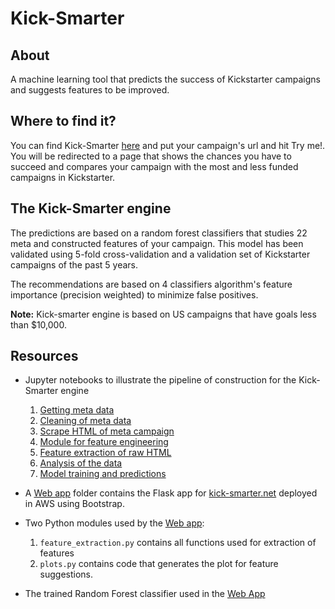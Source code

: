 # Kick-Smarter
## About
A machine learning tool that predicts the success of Kickstarter campaigns and suggests features to be improved. 

## Where to find it?
You can find Kick-Smarter [here](http://www.kick-smarter.net) and put your campaign's url and hit Try me!. 
You will be redirected to a page that shows the chances you have to succeed and compares your campaign with the most and less funded campaigns in Kickstarter. 

## The Kick-Smarter engine 

The predictions are based on a random forest classifiers that studies 22 meta and constructed features of your campaign. This model has been validated using 5-fold cross-validation and a validation set of Kickstarter campaigns of the past 5 years.

The recommendations are based on 4 classifiers algorithm's feature importance (precision weighted) to minimize false positives.

**Note:** Kick-smarter engine is based on US campaigns that have goals less than $10,000.


## Resources
- Jupyter notebooks to illustrate the pipeline of construction for the  Kick-Smarter engine
   1. [Getting meta data](https://github.com/natachaaltamirano/kick-smarter/blob/master/A_Metafeatures_using_avilable_data.ipynb)
   2. [Cleaning of meta data](https://github.com/natachaaltamirano/kick-smarter/blob/master/B_Further_cleaning.ipynb)
   3. [Scrape HTML of meta campaign](https://github.com/natachaaltamirano/kick-smarter/blob/master/C_Use_meta_data_to_scrape_web.ipynb)
   4. [Module for feature engineering](https://github.com/natachaaltamirano/kick-smarter/blob/master/D2_Saving_functions_as_pyfile_feature_extraction.ipynb)
   5. [Feature extraction of raw HTML](https://github.com/natachaaltamirano/kick-smarter/blob/master/D_Feature_engeneering_from_raw_HTML.ipynb)
   6. [Analysis of the data](https://github.com/natachaaltamirano/kick-smarter/blob/master/E_Feature_analysis.ipynb)
   7. [Model training and predictions](https://github.com/natachaaltamirano/kick-smarter/blob/master/F_Models.ipynb)
- A [Web app](https://github.com/natachaaltamirano/kick-smarter/tree/master/Flask_web_app) folder contains the Flask app for [kick-smarter.net](www.kick-smarter.net) deployed in AWS using Bootstrap.
- Two Python modules used by the [Web app](https://github.com/natachaaltamirano/kick-smarter/tree/master/Flask_web_app):
   1. `feature_extraction.py` contains all functions used for extraction of features
   2. `plots.py` contains code that generates the plot for feature suggestions. 

- The trained Random Forest classifier used in the [Web App](https://github.com/natachaaltamirano/kick-smarter/tree/master/Flask_web_app)


